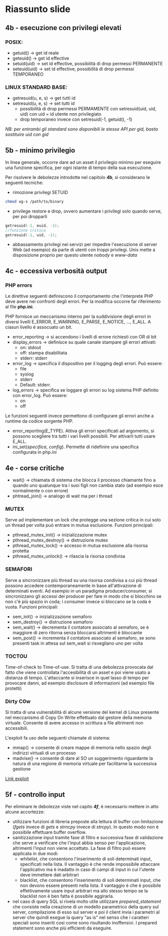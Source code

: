 # Riassunto slide

## 4b - esecuzione con privilegi elevati
### POSIX:
- getuid() -> get id reale
- geteuid() -> get id effective
- setuid(uid) -> set id effective, possibilità di drop permessi PERMANENTE
- seteuid(uid) -> set id effective, possibilità di drop permessi TEMPORANEO

### LINUX STANDARD BASE:
- getresuid(u, e, s) -> get tutti id
- setresuid(u, e, s) -> set tutti id
    - possibilità di drop permessi PERMAMENTE con setresuid(uid, uid, uid) con uid = id utente non privilegiato
    - drop temporaneo invece con setresuid(-1, getuid(), -1)

*NB: per entrambi gli standard sono disponibili le stesse API per gid, basta sostituire uid con gid*

## 5b - minimo privilegio
In linea generale, occorre dare ad un asset il privilegio minimo per eseguire una funzione specifica, per ogni istante di tempo della sua esecuzione.

Per risolvere le debolezze introdotte nel capitolo ***4b***, si considerano le seguenti tecniche:
- rimozione privilegi SETUID
```bash
chmod ug-s /path/to/binary
```
- privilege restore e drop, ovvero aumentare i privilegi solo quando serve, per poi dropparli
```c
getresuid(-1, euid, -1);
//funzione critica
getresuid(-1, uid, -1);
```
- abbassamento privilegi nei servizi per impedire l'esecuzione di server Web (ad esempio) da parte di utenti con troppi privilegi. Unix mette a disposizione proprio per questo utente *nobody* e *www-data*

## 4c - eccessiva verbosità output

### PHP errors
Le direttive seguenti definiscono il comportamento che l'interprete PHP deve avere nei confronti degli errori. Per la modifica occorre far riferimento al file **php.ini**.

PHP fornisce un meccanismo interno per la suddivisione degli errori in diversi livelli E_ERROR, E_WARNING, E_PARSE, E_NOTICE, ...,
E_ALL. A ciasun livello è assocuato un bit. 

- error_reporting -> si accendono i livelli di errore richiesti con OR di bit
- display_errors -> definisce su quale canale stampare gli errori attivati:
    - on: stdout
    - off: stampa disabilitata
    - stderr: stderr
- error_log -> specifica il dispositivo per il logging degli errori. Può essere:
    - file 
    - syslog
    - stderr
    - Default: stderr.
- log_errors -> specifica se loggare gli errori su log sistema PHP definito con error_log. Può essere:
    - on
    - off

Le funzioni seguenti invece permettono di configurare gli errori anche a runtime da codice sorgente PHP.
- error_reporting(E_TYPE). Attiva gli errori specificati ad argomento, si possono scegliere tra tutti i vari livelli possibili. Per attivarli tutti usare E_ALL.
- ini_set(*specifica*, *config*). Permette di ridefinire una specifica configurata in php.ini

## 4e - corse critiche
- wait() -> chiamata di sistema che blocca il processo chiamante fino a quando uno qualunque tra i suoi figli non cambia stato (ad esempio esce normalmente o con errore)
- phtread_join() -> analogo di wait ma per i thread

### MUTEX
Serve ad implementare un lock che protegge una sezione critica in cui solo un thread per volta può entrare in mutua esclusione. Funzioni principali:
- pthread_mutex_init() -> inizializzazione mutex
- pthread_mutex_destroy() -> distruzione mutex
- pthread_mutex_lock() -> accesso in mutua esclusione alla risorsa protetta
- pthread_mutex_unlock() -> rilascia la risorsa condivisa

### SEMAFORI
Serve a sincronizzare più thread su una risorsa condivisa a cui più thread possono accedere contemporaneamente in base all'attivazione di determinati eventi. Ad esempio in un paradigma producer/consumer, si sincronizzano gli accessi dei producer per fare in modo che si blocchino se non c'è più spazio in coda; i consumer invece si bloccano se la coda è vuota. Funzioni principali:
- sem_init() -> inizializzazione semaforo
- sem_destroy() -> distruzione semaforo
- sem_wait() -> decrementa il contatore associato al semaforo, se è maggiore di zero ritorna senza bloccarsi altrimenti è bloccante
- sem_post() -> incrementa il contatore associato al semaforo, se sono presenti task in attesa sul sem_wait si risvegliano uno per volta

### TOCTOU
Time-of-check to Time-of-use. Si tratta di una debolezza provocata dal fatto che viene controllata l'accesibilità di un asset e poi viene usato a distanza di tempo. L'attaccante si inserisce in quel lasso di tempo per provocare danni, ad esempio disclosure di informazioni (ad esempio file protetti)

### Dirty C0w
Si tratta di una vulnerabilità di alcune versione del kernel di Linux presente nel meccanismo di Copy On Write effettuato dal gestore della memoria virtuale. Consente di avere accesso in scrittura a file altrimenti non accessibili.

L'exploit fa uso delle seguenti chiamate di sistema:
- mmap() -> consente di creare mappe di memoria nello spazio degli indirizzi virtuali di un processo
- madvise() -> consente di dare al SO un suggerimento riguardante la natura di una regione di memoria virtuale per facilitarne la successiva gestione

[Link exploit](https://www.cs.toronto.edu/~arnold/427/18s/427_18S/indepth/dirty-cow/demo.html)

## 5f - controllo input
Per eliminare le debolezze viste nel capito ***4f***, è necessario mettere in atto alcune accortezze:
- utilizzare funzioni di libreria preposte alla lettura di buffer con limitazione (*fgets* invece di *gets* e *strncpy* invece di *strcpy*). In questo modo non è possibile effettuare buffer overflow.
- sanitizzazione input tramite fase di filtro e successiva fase di validazione che serve a verificare che l'input abbia senso per l'applicazione, altrimenti l'input non viene accettato. La fase di filtro può essere applicata in due modi:
    - whitelist, che consentono l'inserimento di soli determinati input, specificati nella lista. Il vantaggio è che rende impossibile attaccare l'applicativo ma è inadatto in caso di campi di input in cui l'utente deve immettere dati arbitrari
    - blacklist, che consentono l'inserimento di soli determinati input, che non devono essere presenti nella lista. Il vantaggio è che è possibile effettivamente usare input arbitrari ma allo stesso tempo se la blacklist non è ben fatta è possibile aggirarla.
- nel caso di query SQL si rivela molto utile utilizzare *prepared_statement* che consiste nella creazione di un modello parametrico della query sul server, compilazione di esso sul server e poi il client invia i parametri al server che quindi esegue la query "as is" nel senso che i caratteri speciali sono inseriti così come sono risultando inoffensivi. I prepared statement sono anche più efficienti da eseguire.